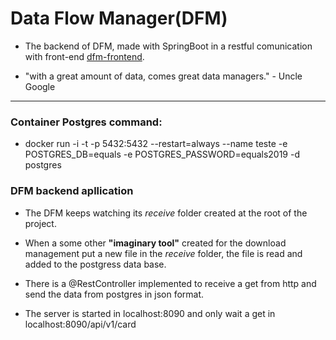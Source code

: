 # Data Flow Manager(DFM)

* The backend of DFM, made with SpringBoot in a restful comunication with front-end [dfm-frontend](https://github.com/OtavioLara/dfm-frontend).

* "with a great amount of data, comes great data managers." - Uncle Google

---

### Container Postgres command:

* docker run -i -t -p 5432:5432 --restart=always --name teste -e POSTGRES_DB=equals -e POSTGRES_PASSWORD=equals2019 -d postgres

### DFM backend apllication

* The DFM keeps watching its *receive* folder created at the root of the project. 

* When a some other **"imaginary tool"** created for the download management put a new file in the *receive* folder, the file is read and added to the postgress data base.

* There is a @RestController implemented to receive a get from http and send the data from postgres in json format. 

* The server is started in localhost:8090 and only wait a get in localhost:8090/api/v1/card